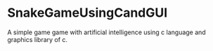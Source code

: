 # SnakeGameUsingCandGUI
A simple game game with artificial intelligence using c language and graphics library of c.
